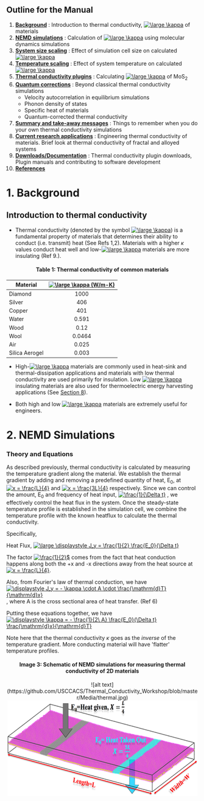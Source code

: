 ## Outline for the Manual
 
1. [**Background**](#1.-Background) : Introduction to thermal conductivity, <a href="https://www.codecogs.com/eqnedit.php?latex=\large&space;\kappa" target="_blank"><img src="https://latex.codecogs.com/svg.latex?\large&space;\kappa" title="\large \kappa" /></a> of materials
2. [**NEMD simulations**](#2.-NEMD-Simulations) : Calculation of <a href="https://www.codecogs.com/eqnedit.php?latex=\large&space;\kappa" target="_blank"><img src="https://latex.codecogs.com/svg.latex?\large&space;\kappa" title="\large \kappa" /></a> using molecular dynamics simulations
3. [**System size scaling**](#3.-System-size-scaling) : Effect of simulation cell size on calculated <a href="https://www.codecogs.com/eqnedit.php?latex=\large&space;\kappa" target="_blank"><img src="https://latex.codecogs.com/svg.latex?\large&space;\kappa" title="\large \kappa" /></a>
4. [**Temperature scaling**](#4.-Temperature-scaling) : Effect of system temperature on calculated <a href="https://www.codecogs.com/eqnedit.php?latex=\large&space;\kappa" target="_blank"><img src="https://latex.codecogs.com/svg.latex?\large&space;\kappa" title="\large \kappa" /></a>
5. [**Thermal conductivity plugins**](#5.-Thermal-conductivity-plugins) : Calculating <a href="https://www.codecogs.com/eqnedit.php?latex=\large&space;\kappa" target="_blank"><img src="https://latex.codecogs.com/svg.latex?\large&space;\kappa" title="\large \kappa" /></a> of MoS<sub>2</sub>
6. [**Quantum corrections**](#6.-Quantum-corrections) : Beyond classical thermal conductivity simulations
    * Velocity autocorrelation in equilibrium simulations
    * Phonon density of states
    * Specific heat of materials
    * Quantum-corrected thermal conductivity
7. [**Summary and take-away messages**](#7.-Summary-and-take-away-messages) : Things to remember when you do your own thermal conductivity simulations
8. [**Current research applications**](#8.-Current-research-applications) : Engineering thermal conductivity of materials. Brief look at thermal conductivity of fractal and alloyed systems
9. [**Downloads/Documentation**](#9.-Downloads-and-Documentation) : Thermal conductivity plugin downloads, Plugin manuals and contributing to software development
10. [**References**](#10.-References)

# 1. Background 


## Introduction to thermal conductivity


* Thermal conductivity (denoted by the symbol <a href="https://www.codecogs.com/eqnedit.php?latex=\large&space;\kappa" target="_blank"><img src="https://latex.codecogs.com/svg.latex?\large&space;\kappa" title="\large \kappa" /></a>) is a fundamental property of materials that determines their ability to conduct (i.e. transmit) heat (See Refs 1,2). Materials with a higher $\kappa$ values conduct heat well and low-<a href="https://www.codecogs.com/eqnedit.php?latex=\large&space;\kappa" target="_blank"><img src="https://latex.codecogs.com/svg.latex?\large&space;\kappa" title="\large \kappa" /></a> materials are more insulating (Ref 9.).

<div align=center>
<h4>Table 1: Thermal conductivity of common materials</h4>
</div>

| Material       | <a href="https://www.codecogs.com/eqnedit.php?latex=\large&space;\kappa" target="_blank"><img src="https://latex.codecogs.com/svg.latex?\large&space;\kappa" title="\large \kappa" /> (W/m-K) |
|----------------|:-------------------------------------:|
| Diamond        | 1000                                  |
| Silver         | 406                                   |
| Copper         | 401                                   |
| Water          | 0.591                                 |
| Wood           | 0.12                                  |
| Wool           | 0.0464                                |
| Air            | 0.025                                 |
| Silica Aerogel | 0.003                                 |


* High-<a href="https://www.codecogs.com/eqnedit.php?latex=\large&space;\kappa" target="_blank"><img src="https://latex.codecogs.com/svg.latex?\large&space;\kappa" title="\large \kappa" /></a> materials are commonly used in heat-sink and thermal-dissipation applications and materials with low thermal conductivity are used primarily for insulation. Low <a href="https://www.codecogs.com/eqnedit.php?latex=\large&space;\kappa" target="_blank"><img src="https://latex.codecogs.com/svg.latex?\large&space;\kappa" title="\large \kappa" /></a> insulating materials are also used for thermoelectric energy harvesting applications (See [Section 8](#8.-Current-research-applications)).

* Both high and low <a href="https://www.codecogs.com/eqnedit.php?latex=\large&space;\kappa" target="_blank"><img src="https://latex.codecogs.com/svg.latex?\large&space;\kappa" title="\large \kappa" /></a> materials are extremely useful for engineers. 
# 2. NEMD Simulations

### Theory and Equations

As described previously, thermal conductivity is calculated by measuring the temperature gradient along the material. We establish the thermal gradient by adding and removing a predefined quantity of heat, E<sub>0</sub>, at <a href="https://www.codecogs.com/eqnedit.php?latex=x&space;=&space;\frac{L}{4}" target="_blank"><img src="https://latex.codecogs.com/gif.latex?x&space;=&space;\frac{L}{4}" title="x = \frac{L}{4}" /></a> and <a href="https://www.codecogs.com/eqnedit.php?latex=x&space;=&space;\frac{3L}{4}" target="_blank"><img src="https://latex.codecogs.com/gif.latex?x&space;=&space;\frac{3L}{4}" title="x = \frac{3L}{4}" /></a> respectively. Since we can control the amount, E<sub>0</sub> and frequency of heat input, <a href="https://www.codecogs.com/eqnedit.php?latex=\frac{1}{\Delta&space;t}" target="_blank"><img src="https://latex.codecogs.com/gif.latex?\frac{1}{\Delta&space;t}" title="\frac{1}{\Delta t}" /></a> , we effectively control the heat flux in the system. Once the steady-state temperature profile is established in the simulation cell, we combine the temperature profile with the known heatflux to calculate the thermal conductivity.

Specifically,

Heat Flux, <a href="https://www.codecogs.com/eqnedit.php?latex=\large&space;\displaystyle&space;J_y&space;=&space;\frac{1}{2}&space;\frac{E_0}{\Delta&space;t}" target="_blank"><img src="https://latex.codecogs.com/svg.latex?\large&space;\displaystyle&space;J_y&space;=&space;\frac{1}{2}&space;\frac{E_0}{\Delta&space;t}" title="\large \displaystyle J_y = \frac{1}{2} \frac{E_0}{\Delta t}" /></a>

The factor <a href="https://www.codecogs.com/eqnedit.php?latex=\frac{1}{2}$" target="_blank"><img src="https://latex.codecogs.com/gif.latex?\frac{1}{2}$" title="\frac{1}{2}$" /></a> comes from the fact that heat conduction happens along both the +x and -x directions away from the heat source at <a href="https://www.codecogs.com/eqnedit.php?latex=x&space;=&space;\frac{L}{4}" target="_blank"><img src="https://latex.codecogs.com/gif.latex?x&space;=&space;\frac{L}{4}" title="x = \frac{L}{4}" /></a>.

Also, from Fourier's law of thermal conduction, we have <a href="https://www.codecogs.com/eqnedit.php?latex=\displaystyle&space;J_y&space;=&space;-&space;\kappa&space;\cdot&space;A&space;\cdot&space;\frac{\mathrm{d}T}{\mathrm{d}x}" target="_blank"><img src="https://latex.codecogs.com/gif.latex?\displaystyle&space;J_y&space;=&space;-&space;\kappa&space;\cdot&space;A&space;\cdot&space;\frac{\mathrm{d}T}{\mathrm{d}x}" title="\displaystyle J_y = - \kappa \cdot A \cdot \frac{\mathrm{d}T}{\mathrm{d}x}" /></a>, where A is the cross sectional area of heat transfer. (Ref 6)

Putting these equations together, we have <a href="https://www.codecogs.com/eqnedit.php?latex=\displaystyle&space;\kappa&space;=&space;-&space;\frac{1}{2\&space;A}&space;\frac{E_0}{\Delta&space;t}&space;\frac{\mathrm{d}x}{\mathrm{d}T}" target="_blank"><img src="https://latex.codecogs.com/gif.latex?\displaystyle&space;\kappa&space;=&space;-&space;\frac{1}{2\&space;A}&space;\frac{E_0}{\Delta&space;t}&space;\frac{\mathrm{d}x}{\mathrm{d}T}" title="\displaystyle \kappa = - \frac{1}{2\ A} \frac{E_0}{\Delta t} \frac{\mathrm{d}x}{\mathrm{d}T}" /></a>

Note here that the thermal conductivity $\kappa$ goes as the _inverse_ of the temperature gradient. More conducting material will have 'flatter' temperature profiles.

<div align=center>
<h4>Image 3: Schematic of NEMD simulations for measuring thermal conductivity of 2D materials</h4>
![alt text](https://github.com/USCCACS/Thermal_Conductivity_Workshop/blob/master/Media/thermal.jpg)
<img src = "./Media/calculation_schematic.png" style = "width:500px;height:250px">
</div>
